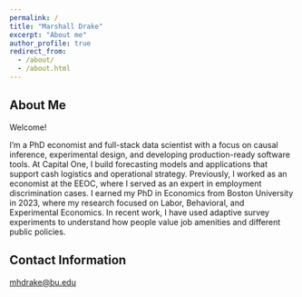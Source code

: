 ```yaml
---
permalink: /
title: "Marshall Drake"
excerpt: "About me"
author_profile: true
redirect_from: 
  - /about/
  - /about.html
---
```


About Me
--------
Welcome!

I’m a PhD economist and full-stack data scientist with a focus on causal inference, experimental design, and developing production-ready software tools. At Capital One, I build forecasting models and applications that support cash logistics and operational strategy. Previously, I worked as an economist at the EEOC, where I served as an expert in employment discrimination cases. I earned my PhD in Economics from Boston University in 2023, where my research focused on Labor, Behavioral, and Experimental Economics. In recent work, I have used adaptive survey experiments to understand how people value job amenities and different public policies.

<!-- You can download my CV [here](https://mhdrake.github.io/files/Marshall_Drake_CV.pdf). -->

Contact Information
--------
[mhdrake@bu.edu](mailto:mhdrake@bu.edu)

